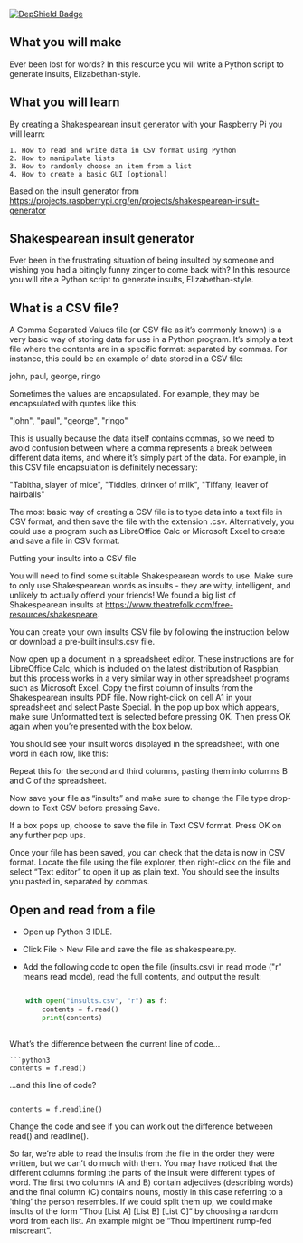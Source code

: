 [![DepShield Badge](https://depshield.sonatype.org/badges/owner/repository/depshield.svg)](https://depshield.github.io)

## What you will make

Ever been lost for words? In this resource you will write a Python script to generate insults, Elizabethan-style.

## What you will learn

By creating a Shakespearean insult generator with your Raspberry Pi you will learn:

    1. How to read and write data in CSV format using Python
    2. How to manipulate lists
    3. How to randomly choose an item from a list
    4. How to create a basic GUI (optional)


Based on the insult generator from https://projects.raspberrypi.org/en/projects/shakespearean-insult-generator

## Shakespearean insult generator

Ever been in the frustrating situation of being insulted by someone and wishing you had a bitingly funny zinger to come back with? In this resource you will rite a Python script to generate insults, Elizabethan-style.

## What is a CSV file?

A Comma Separated Values file (or CSV file as it’s commonly known) is a very basic way of storing data for use in a Python program. It’s simply a text file where the contents are in a specific format: separated by commas. For instance, this could be an example of data stored in a CSV file:

john, paul, george, ringo

Sometimes the values are encapsulated. For example, they may be encapsulated with quotes like this:

"john", "paul", "george", "ringo"

This is usually because the data itself contains commas, so we need to avoid confusion between where a comma represents a break between different data items, and where it’s simply part of the data. For example, in this CSV file encapsulation is definitely necessary:

"Tabitha, slayer of mice", "Tiddles, drinker of milk", "Tiffany, leaver of hairballs"

The most basic way of creating a CSV file is to type data into a text file in CSV format, and then save the file with the extension .csv. Alternatively, you could use a program such as LibreOffice Calc or Microsoft Excel to create and save a file in CSV format.


Putting your insults into a CSV file

You will need to find some suitable Shakespearean words to use. Make sure to only use Shakespearean words as insults - they are witty, intelligent, and unlikely to actually offend your friends! We found a big list of Shakespearean insults at https://www.theatrefolk.com/free-resources/shakespeare.

You can create your own insults CSV file by following the instruction below or download a pre-built insults.csv file.

Now open up a document in a spreadsheet editor. These instructions are for LibreOffice Calc, which is included on the latest distribution of Raspbian, but this process works in a very similar way in other spreadsheet programs such as Microsoft Excel. Copy the first column of insults from the Shakespearean insults PDF file. Now right-click on cell A1 in your spreadsheet and select Paste Special. In the pop up box which appears, make sure Unformatted text is selected before pressing OK. Then press OK again when you’re presented with the box below.

You should see your insult words displayed in the spreadsheet, with one word in each row, like this:

Repeat this for the second and third columns, pasting them into columns B and C of the spreadsheet.

Now save your file as “insults” and make sure to change the File type drop-down to Text CSV before pressing Save.

If a box pops up, choose to save the file in Text CSV format. Press OK on any further pop ups.

Once your file has been saved, you can check that the data is now in CSV format. Locate the file using the file explorer, then right-click on the file and select “Text editor” to open it up as plain text. You should see the insults you pasted in, separated by commas.

## Open and read from a file

* Open up Python 3 IDLE.

* Click File > New File and save the file as shakespeare.py.

* Add the following code to open the file (insults.csv) in read mode ("r" means read mode), read the full contents, and output the result:

    ```
```python
    with open("insults.csv", "r") as f:
        contents = f.read()
        print(contents)
			
```
				
What’s the difference between the current line of code…

```
```python3  
contents = f.read()
```
…and this line of code?
```

contents = f.readline()

```

Change the code and see if you can work out the difference betweeen read() and readline().

So far, we’re able to read the insults from the file in the order they were written, but we can’t do much with them. You may have noticed that the different columns forming the parts of the insult were different types of word. The first two columns (A and B) contain adjectives (describing words) and the final column (C) contains nouns, mostly in this case referring to a ‘thing’ the person resembles. If we could split them up, we could make insults of the form “Thou [List A] [List B] [List C]” by choosing a random word from each list. An example might be “Thou impertinent rump-fed miscreant”.


